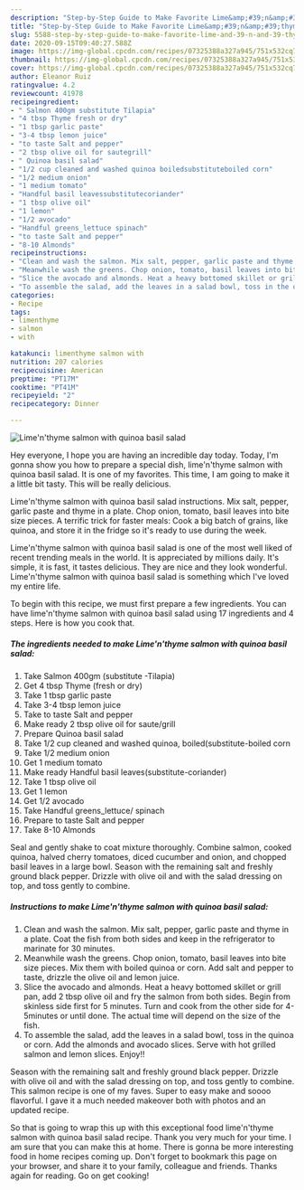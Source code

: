 ```yaml
---
description: "Step-by-Step Guide to Make Favorite Lime&amp;#39;n&amp;#39;thyme salmon with quinoa basil salad"
title: "Step-by-Step Guide to Make Favorite Lime&amp;#39;n&amp;#39;thyme salmon with quinoa basil salad"
slug: 5588-step-by-step-guide-to-make-favorite-lime-and-39-n-and-39-thyme-salmon-with-quinoa-basil-salad
date: 2020-09-15T09:40:27.588Z
image: https://img-global.cpcdn.com/recipes/07325388a327a945/751x532cq70/limenthyme-salmon-with-quinoa-basil-salad-recipe-main-photo.jpg
thumbnail: https://img-global.cpcdn.com/recipes/07325388a327a945/751x532cq70/limenthyme-salmon-with-quinoa-basil-salad-recipe-main-photo.jpg
cover: https://img-global.cpcdn.com/recipes/07325388a327a945/751x532cq70/limenthyme-salmon-with-quinoa-basil-salad-recipe-main-photo.jpg
author: Eleanor Ruiz
ratingvalue: 4.2
reviewcount: 41978
recipeingredient:
- " Salmon 400gm substitute Tilapia"
- "4 tbsp Thyme fresh or dry"
- "1 tbsp garlic paste"
- "3-4 tbsp lemon juice"
- "to taste Salt and pepper"
- "2 tbsp olive oil for sautegrill"
- " Quinoa basil salad"
- "1/2 cup cleaned and washed quinoa boiledsubstituteboiled corn"
- "1/2 medium onion"
- "1 medium tomato"
- "Handful basil leavessubstitutecoriander"
- "1 tbsp olive oil"
- "1 lemon"
- "1/2 avocado"
- "Handful greens_lettuce spinach"
- "to taste Salt and pepper"
- "8-10 Almonds"
recipeinstructions:
- "Clean and wash the salmon. Mix salt, pepper, garlic paste and thyme in a plate. Coat the fish from both sides and keep in the refrigerator to marinate for 30 minutes."
- "Meanwhile wash the greens. Chop onion, tomato, basil leaves into bite size pieces. Mix them with boiled quinoa or corn. Add salt and pepper to taste, drizzle the olive oil and lemon juice."
- "Slice the avocado and almonds. Heat a heavy bottomed skillet or grill pan, add 2 tbsp olive oil and fry the salmon from both sides. Begin from skinless side first for 5 minutes. Turn and cook from the other side for 4-5minutes or until done. The actual time will depend on the size of the fish."
- "To assemble the salad, add the leaves in a salad bowl, toss in the quinoa or corn. Add the almonds and avocado slices. Serve with hot grilled salmon and lemon slices. Enjoy!!"
categories:
- Recipe
tags:
- limenthyme
- salmon
- with

katakunci: limenthyme salmon with 
nutrition: 207 calories
recipecuisine: American
preptime: "PT17M"
cooktime: "PT41M"
recipeyield: "2"
recipecategory: Dinner

---
```



![Lime&#39;n&#39;thyme salmon with quinoa basil salad](https://img-global.cpcdn.com/recipes/07325388a327a945/751x532cq70/limenthyme-salmon-with-quinoa-basil-salad-recipe-main-photo.jpg)

Hey everyone, I hope you are having an incredible day today. Today, I'm gonna show you how to prepare a special dish, lime&#39;n&#39;thyme salmon with quinoa basil salad. It is one of my favorites. This time, I am going to make it a little bit tasty. This will be really delicious.

Lime&#39;n&#39;thyme salmon with quinoa basil salad instructions. Mix salt, pepper, garlic paste and thyme in a plate. Chop onion, tomato, basil leaves into bite size pieces. A terrific trick for faster meals: Cook a big batch of grains, like quinoa, and store it in the fridge so it&#39;s ready to use during the week.

Lime&#39;n&#39;thyme salmon with quinoa basil salad is one of the most well liked of recent trending meals in the world. It is appreciated by millions daily. It's simple, it is fast, it tastes delicious. They are nice and they look wonderful. Lime&#39;n&#39;thyme salmon with quinoa basil salad is something which I've loved my entire life.


To begin with this recipe, we must first prepare a few ingredients. You can have lime&#39;n&#39;thyme salmon with quinoa basil salad using 17 ingredients and 4 steps. Here is how you cook that.

<!--inarticleads1-->

##### The ingredients needed to make Lime&#39;n&#39;thyme salmon with quinoa basil salad:

1. Take  Salmon 400gm (substitute -Tilapia)
1. Get 4 tbsp Thyme (fresh or dry)
1. Take 1 tbsp garlic paste
1. Take 3-4 tbsp lemon juice
1. Take to taste Salt and pepper
1. Make ready 2 tbsp olive oil for saute/grill
1. Prepare  Quinoa basil salad
1. Take 1/2 cup cleaned and washed quinoa, boiled(substitute-boiled corn
1. Take 1/2 medium onion
1. Get 1 medium tomato
1. Make ready Handful basil leaves(substitute-coriander)
1. Take 1 tbsp olive oil
1. Get 1 lemon
1. Get 1/2 avocado
1. Take Handful greens_lettuce/ spinach
1. Prepare to taste Salt and pepper
1. Take 8-10 Almonds


Seal and gently shake to coat mixture thoroughly. Combine salmon, cooked quinoa, halved cherry tomatoes, diced cucumber and onion, and chopped basil leaves in a large bowl. Season with the remaining salt and freshly ground black pepper. Drizzle with olive oil and with the salad dressing on top, and toss gently to combine. 

<!--inarticleads2-->

##### Instructions to make Lime&#39;n&#39;thyme salmon with quinoa basil salad:

1. Clean and wash the salmon. Mix salt, pepper, garlic paste and thyme in a plate. Coat the fish from both sides and keep in the refrigerator to marinate for 30 minutes.
1. Meanwhile wash the greens. Chop onion, tomato, basil leaves into bite size pieces. Mix them with boiled quinoa or corn. Add salt and pepper to taste, drizzle the olive oil and lemon juice.
1. Slice the avocado and almonds. Heat a heavy bottomed skillet or grill pan, add 2 tbsp olive oil and fry the salmon from both sides. Begin from skinless side first for 5 minutes. Turn and cook from the other side for 4-5minutes or until done. The actual time will depend on the size of the fish.
1. To assemble the salad, add the leaves in a salad bowl, toss in the quinoa or corn. Add the almonds and avocado slices. Serve with hot grilled salmon and lemon slices. Enjoy!!


Season with the remaining salt and freshly ground black pepper. Drizzle with olive oil and with the salad dressing on top, and toss gently to combine. This salmon recipe is one of my faves. Super to easy make and soooo flavorful. I gave it a much needed makeover both with photos and an updated recipe. 

So that is going to wrap this up with this exceptional food lime&#39;n&#39;thyme salmon with quinoa basil salad recipe. Thank you very much for your time. I am sure that you can make this at home. There is gonna be more interesting food in home recipes coming up. Don't forget to bookmark this page on your browser, and share it to your family, colleague and friends. Thanks again for reading. Go on get cooking!
